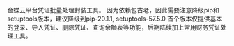 金蝶云平台凭证批量处理封装工具。
因为依赖包古老，因此需要注意降级pip和setuptools版本，建议降级到pip-20.1.1, setuptools-57.5.0
首个版本仅提供基本的登录、导入凭证、删除凭证、查询余额表等功能，后期陆续加上常用财务凭证处理工具。
